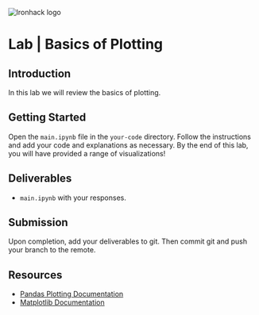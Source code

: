 ![Ironhack logo](https://i.imgur.com/1QgrNNw.png)

# Lab | Basics of Plotting

## Introduction

In this lab we will review the basics of plotting.

## Getting Started

Open the `main.ipynb` file in the `your-code` directory. Follow the instructions and add your code and explanations as necessary. By the end of this lab, you will have provided a range of visualizations!

## Deliverables

- `main.ipynb` with your responses.

## Submission

Upon completion, add your deliverables to git. Then commit git and push your branch to the remote.

## Resources

- [Pandas Plotting Documentation](https://pandas.pydata.org/pandas-docs/stable/reference/api/pandas.DataFrame.plot.html)
- [Matplotlib Documentation](https://matplotlib.org/api/_as_gen/matplotlib.pyplot.plot.html)